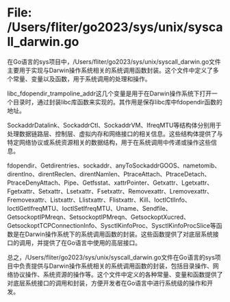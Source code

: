 # File: /Users/fliter/go2023/sys/unix/syscall_darwin.go

在Go语言的sys项目中，/Users/fliter/go2023/sys/unix/syscall_darwin.go文件主要用于实现与Darwin操作系统相关的系统调用函数封装。这个文件中定义了多个常量、变量以及函数，用于系统调用的处理和操作。

libc_fdopendir_trampoline_addr这几个变量是用于在Darwin操作系统下打开一个目录时，通过封装libc库函数来实现的。其作用是保存libc库中fdopendir函数的地址。

SockaddrDatalink、SockaddrCtl、SockaddrVM、IfreqMTU等结构体分别用于处理数据链路层、控制层、虚拟内存和网络接口的相关信息。这些结构体提供了与特定网络协议或系统资源相关的数据结构，用于在系统调用中传递或操作这些信息。

fdopendir、Getdirentries、sockaddr、anyToSockaddrGOOS、nametomib、direntIno、direntReclen、direntNamlen、PtraceAttach、PtraceDetach、PtraceDenyAttach、Pipe、Getfsstat、xattrPointer、Getxattr、Lgetxattr、Fgetxattr、Setxattr、Lsetxattr、Fsetxattr、Removexattr、Lremovexattr、Fremovexattr、Listxattr、Llistxattr、Flistxattr、Kill、IoctlCtlInfo、IoctlGetIfreqMTU、IoctlSetIfreqMTU、Uname、Sendfile、GetsockoptIPMreqn、SetsockoptIPMreqn、GetsockoptXucred、GetsockoptTCPConnectionInfo、SysctlKinfoProc、SysctlKinfoProcSlice等函数是在Darwin操作系统下的系统调用函数的封装。这些函数提供了对底层系统接口的调用，并提供了在Go语言中使用的高层接口。

总之，/Users/fliter/go2023/sys/unix/syscall_darwin.go文件在Go语言的sys项目中负责提供与Darwin操作系统相关的系统调用函数的封装，包括目录操作、网络协议操作、系统资源的操作等。这个文件中定义的各种常量、变量和函数提供了对底层系统接口的调用和封装，方便开发者在Go语言中进行系统级的操作和开发。

